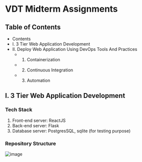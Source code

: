 # VDT Midterm Assignments
## Table of Contents

- Contents
- I. 3 Tier Web Application Development
- II. Deploy Web Application Using DevOps Tools And Practices
  -  1. Containerization
  -  2. Continuous Integration
  -  3. Automation
  
## I. 3 Tier Web Application Development
### Tech Stack
1. Front-end server: ReactJS
2. Back-end server:  Flask
3. Database server: PostgresSQL, sqlite (for testing purpose)
### Repository Structure
![image](https://github.com/BaoICTHustK67/HoangBaBao/assets/123657319/cfa2af60-8243-47bd-9320-8d91d0e896fe)

